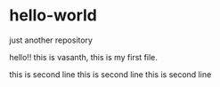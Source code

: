 # hello-world
just another repository

hello!! 
this is vasanth,
this is my first file.

this is second line
this is second line
this is second line

